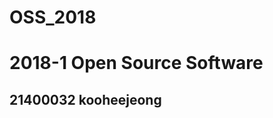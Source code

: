 # OSS_2018
2018-1 Open Source Software
==================================
21400032 kooheejeong
-----------------------------------
